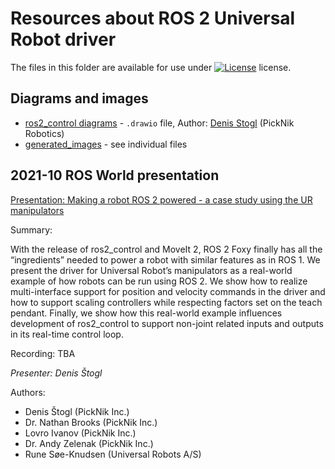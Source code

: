 # Resources about ROS 2 Universal Robot driver

The files in this folder are available for use under [![License](https://i.creativecommons.org/l/by/4.0/88x31.png)](http://creativecommons.org/licenses/by/4.0/) license.


## Diagrams and images

- [ros2_control diagrams](ros2_control_ur_driver.drawio) - `.drawio` file, Author: [Denis Stogl](mailto:denis.stogl@picknik.ai) (PickNik Robotics)
- [generated_images](generated_images/) - see individual files


## 2021-10 ROS World presentation

[Presentation: Making a robot ROS 2 powered - a case study using the UR manipulators](2021-10_ROS_World_2021_Making_a_robot_ROS2_powered.pdf)

Summary:

  With the release of ros2_control and MoveIt 2, ROS 2 Foxy finally has all the “ingredients” needed to power a robot with similar features as in ROS 1. We present the driver for Universal Robot’s manipulators as a real-world example of how robots can be run using ROS 2. We show how to realize multi-interface support for position and velocity commands in the driver and how to support scaling controllers while respecting factors set on the teach pendant. Finally, we show how this real-world example influences development of ros2_control to support non-joint related inputs and outputs in its real-time control loop.

Recording: TBA

*Presenter: Denis Štogl*

Authors:

  - Denis Štogl (PickNik Inc.)
  - Dr. Nathan Brooks (PickNik Inc.)
  - Lovro Ivanov (PickNik Inc.)
  - Dr. Andy Zelenak (PickNik Inc.)
  - Rune Søe-Knudsen (Universal Robots A/S)
